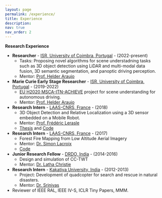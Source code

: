 ```yaml
---
layout: page
permalink: /experience/
title: Experience
description: 
nav: true
nav_order: 2
---
```


**Research Experience**
* **Researcher** - [ISR, University of Coimbra, Portugal](https://isr.uc.pt/) - (2022-present)
  * Tasks: Proposing novel algorithms for scene understadning tasks such as 3D object detection using LiDAR and
multi-modal data fusion, 3D semantic segmentation, and panoptic driving perception.
  * Mentor: [Prof. Helder Araujo](https://orcid.org/0000-0002-9544-424X)
* **Marie Curie Early Stage Researcher** - [ISR, University of Coimbra, Portugal](https://isr.uc.pt/) - (2019-2022)
  * [EU H2020 MSCA-ITN-ACHIEVE](http://www2.imse-cnm.csic.es/achieve-itn/) project for scene understanding for autonomous driving.
  * Mentor: [Prof. Helder Araujo](https://orcid.org/0000-0002-9544-424X)
* **Research Intern** - [LAAS-CNRS, France](https://www.laas.fr/en/) - (2018)
  * 3D Object Detection and Relative Localization using a 3D sensor embedded on a Mobile
Robot.
  * Mentor: [Prof. Frédéric Lerasle](https://homepages.laas.fr/lerasle/)
  * [Thesis](https://github.com/gopi-erabati/Object-Pose-Estimation/blob/master/GopikrishnaErabati-thesis.pdf) and [Code](https://github.com/gopi-erabati/Object-Pose-Estimation)
* **Research Intern** - [LAAS-CNRS, France](https://www.laas.fr/en/) - (2017)
  * Forest Fire Mapping from Low Altitude Aerial Imagery
  * Mentor: [Dr. Simon Lacroix](https://homepages.laas.fr/simon/HomePage/Home.html)
  * [Code](https://github.com/gopi-erabati/Forest-Fire-Mapping-from-low-altitude-aerial-images)
* **Junior Research Fellow** - [DRDO, India](https://www.drdo.gov.in/drdo/labs-establishment/about-us/microwave-tube-research-development-centre-mtrdc) - (2014-2016)
  * Design and simulation of CC-TWT
  * Mentor: [Dr. Latha Christie](https://www.researchgate.net/profile/Latha-Christie-3)
* **Research Intern** - [Kakatiya University, India](https://kitsw.ac.in/) - (2012-2013)
  * Project: Development of quadcopter for search and rescue in natural disasters.
  * Mentor: [Dr. Srinivas](https://www.kitsw.ac.in/departments/ECIE/Faculty_Profiles/KSC.html)
* Reviewer of IEEE RAL, IEEE IV-S, ICLR Tiny Papers, MMM. 
